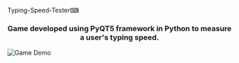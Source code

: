 Typing-Speed-Tester⌨

<h3 align="center">Game developed using PyQT5 framework in Python to measure a user's typing speed.</h3>

![Game Demo](https://user-images.githubusercontent.com/70310510/113542895-de620980-9602-11eb-9a77-15a2d10fd1d0.gif)
